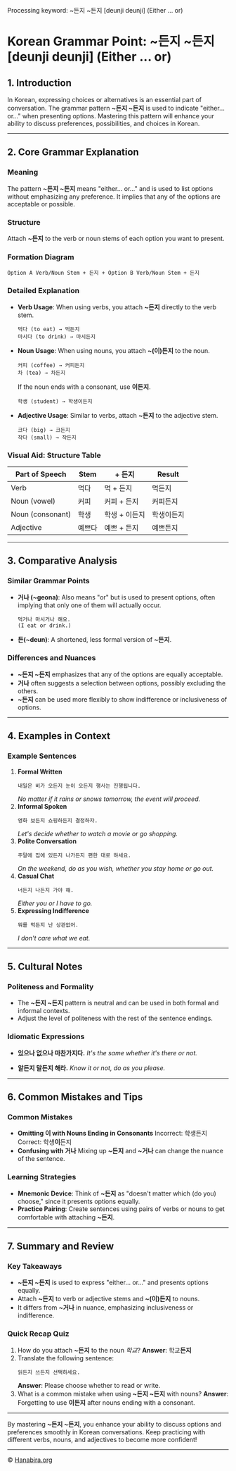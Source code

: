 Processing keyword: ~든지 ~든지 [deunji deunji] (Either ... or)
# Korean Grammar Point: ~든지 ~든지 [deunji deunji] (Either ... or)

## 1. Introduction
In Korean, expressing choices or alternatives is an essential part of conversation. The grammar pattern **~든지 ~든지** is used to indicate "either... or..." when presenting options. Mastering this pattern will enhance your ability to discuss preferences, possibilities, and choices in Korean.

---
## 2. Core Grammar Explanation
### Meaning
The pattern **~든지 ~든지** means "either... or..." and is used to list options without emphasizing any preference. It implies that any of the options are acceptable or possible.
### Structure
Attach **~든지** to the verb or noun stems of each option you want to present.
### Formation Diagram
```
Option A Verb/Noun Stem + 든지 + Option B Verb/Noun Stem + 든지
```
### Detailed Explanation
- **Verb Usage**: When using verbs, you attach **~든지** directly to the verb stem.
  ```korean
  먹다 (to eat) → 먹든지
  마시다 (to drink) → 마시든지
  ```
- **Noun Usage**: When using nouns, you attach **~(이)든지** to the noun.
  ```korean
  커피 (coffee) → 커피든지
  차 (tea) → 차든지
  ```
  If the noun ends with a consonant, use **이든지**.
  ```korean
  학생 (student) → 학생이든지
  ```
- **Adjective Usage**: Similar to verbs, attach **~든지** to the adjective stem.
  ```korean
  크다 (big) → 크든지
  작다 (small) → 작든지
  ```
### Visual Aid: Structure Table
| Part of Speech | Stem        | + 든지       | Result     |
|----------------|-------------|-------------|------------|
| Verb           | 먹다         | 먹 + 든지    | 먹든지     |
| Noun (vowel)   | 커피        | 커피 + 든지 | 커피든지   |
| Noun (consonant)| 학생       | 학생 + 이든지| 학생이든지 |
| Adjective      | 예쁘다       | 예쁘 + 든지  | 예쁘든지   |
---
## 3. Comparative Analysis
### Similar Grammar Points
- **거나 (~geona)**: Also means "or" but is used to present options, often implying that only one of them will actually occur.
  ```korean
  먹거나 마시거나 해요.  
  (I eat or drink.)
  ```
- **든(~deun)**: A shortened, less formal version of **~든지**.
### Differences and Nuances
- **~든지 ~든지** emphasizes that any of the options are equally acceptable.
- **거나** often suggests a selection between options, possibly excluding the others.
- **~든지** can be used more flexibly to show indifference or inclusiveness of options.
---
## 4. Examples in Context
### Example Sentences
1. **Formal Written**
   ```korean
   내일은 비가 오든지 눈이 오든지 행사는 진행됩니다.
   ```
   *No matter if it rains or snows tomorrow, the event will proceed.*
2. **Informal Spoken**
   ```korean
   영화 보든지 쇼핑하든지 결정하자.
   ```
   *Let's decide whether to watch a movie or go shopping.*
3. **Polite Conversation**
   ```korean
   주말에 집에 있든지 나가든지 편한 대로 하세요.
   ```
   *On the weekend, do as you wish, whether you stay home or go out.*
4. **Casual Chat**
   ```korean
   너든지 나든지 가야 해.
   ```
   *Either you or I have to go.*
5. **Expressing Indifference**
   ```korean
   뭐를 먹든지 난 상관없어.
   ```
   *I don't care what we eat.*
---
## 5. Cultural Notes
### Politeness and Formality
- The **~든지 ~든지** pattern is neutral and can be used in both formal and informal contexts.
- Adjust the level of politeness with the rest of the sentence endings.
### Idiomatic Expressions
- **있으나 없으나 마찬가지다.**
  *It's the same whether it's there or not.*
  
- **알든지 말든지 해라.**
  *Know it or not, do as you please.*
---
## 6. Common Mistakes and Tips
### Common Mistakes
- **Omitting 이 with Nouns Ending in Consonants**
  Incorrect: 학생든지
  Correct: 학생**이**든지
- **Confusing with 거나**
  Mixing up **~든지** and **~거나** can change the nuance of the sentence.
### Learning Strategies
- **Mnemonic Device**: Think of **~든지** as "doesn't matter which (do you) choose," since it presents options equally.
- **Practice Pairing**: Create sentences using pairs of verbs or nouns to get comfortable with attaching **~든지**.
---
## 7. Summary and Review
### Key Takeaways
- **~든지 ~든지** is used to express "either... or..." and presents options equally.
- Attach **~든지** to verb or adjective stems and **~(이)든지** to nouns.
- It differs from **~거나** in nuance, emphasizing inclusiveness or indifference.
### Quick Recap Quiz
1. How do you attach **~든지** to the noun *학교*?
   **Answer**: 학교**든지**
2. Translate the following sentence:
   ```korean
   읽든지 쓰든지 선택하세요.
   ```
   **Answer**: Please choose whether to read or write.
3. What is a common mistake when using **~든지 ~든지** with nouns?
   **Answer**: Forgetting to use **이든지** after nouns ending with a consonant.
---
By mastering **~든지 ~든지**, you enhance your ability to discuss options and preferences smoothly in Korean conversations. Keep practicing with different verbs, nouns, and adjectives to become more confident!

---
© [Hanabira.org](https://hanabira.org)

